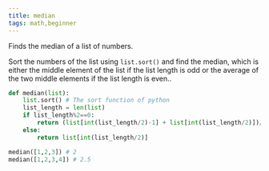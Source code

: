 ```yaml
---
title: median
tags: math,beginner
---
```

Finds the median of a list of numbers.

Sort the numbers of the list using `list.sort()` and find the median, which is either the middle element of the list if the list length is odd or the average of the two middle elements if the list length is even..

```py
def median(list):
	list.sort() # The sort function of python
	list_length = len(list)
	if list_length%2==0:
		return (list[int(list_length/2)-1] + list[int(list_length/2)])/2
	else:
		return list[int(list_length/2)]
```
```py
median([1,2,3]) # 2
median([1,2,3,4]) # 2.5
```
